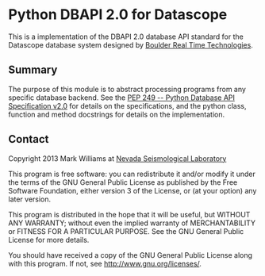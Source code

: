 Python DBAPI 2.0 for Datascope
==============================

This is a implementation of the DBAPI 2.0 database API standard for the Datascope database system designed by [Boulder Real Time Technologies](http://brtt.com).


Summary
-------

The purpose of this module is to abstract processing programs from any specific database backend. See the [PEP 249 -- Python Database API Specification v2.0](http://www.python.org/dev/peps/pep-0249/) for details on the specifications, and the python class, function and method docstrings for details on the implementation.


Contact
-------

Copyright 2013 Mark Williams at [Nevada Seismological Laboratory](http://www.seismo.unr.edu/Faculty/29)

This program is free software: you can redistribute it and/or modify
it under the terms of the GNU General Public License as published by
the Free Software Foundation, either version 3 of the License, or
(at your option) any later version.

This program is distributed in the hope that it will be useful,
but WITHOUT ANY WARRANTY; without even the implied warranty of
MERCHANTABILITY or FITNESS FOR A PARTICULAR PURPOSE.  See the
GNU General Public License for more details.

You should have received a copy of the GNU General Public License
along with this program.  If not, see <http://www.gnu.org/licenses/>.


